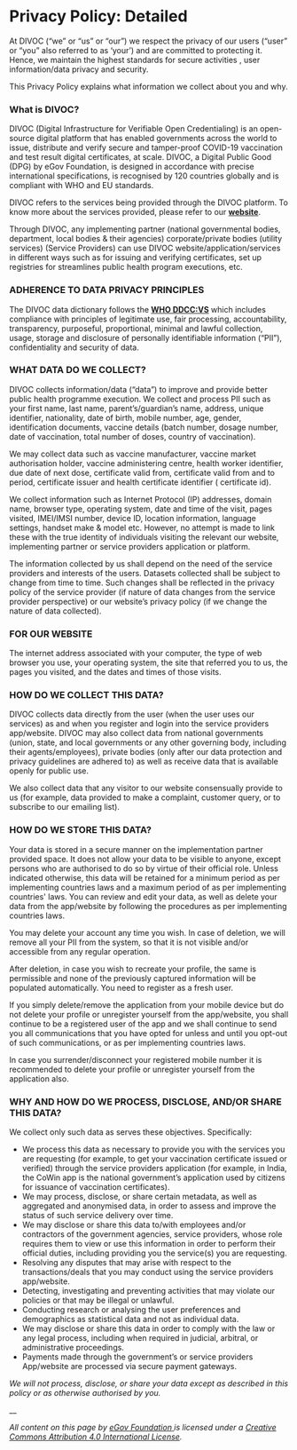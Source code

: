 # Privacy Policy: Detailed

At DIVOC (“we” or “us” or “our”) we respect the privacy of our users (“user” or “you” also referred to as ‘your’) and are committed to protecting it. Hence, we maintain the highest standards for secure activities , user information/data privacy and security.&#x20;

This Privacy Policy explains what information we collect about you and why.

### What is DIVOC?&#x20;

DIVOC (Digital Infrastructure for Verifiable Open Credentialing) is an open-source digital platform that has enabled governments across the world to issue, distribute and verify secure and  tamper-proof COVID-19 vaccination and test result digital certificates, at scale. DIVOC, a Digital Public Good (DPG) by eGov Foundation, is designed in accordance with precise international specifications, is recognised by 120 countries globally and is compliant with WHO and EU standards.&#x20;

DIVOC refers to the services being provided through the DIVOC platform. To know more about the services provided, please refer to our [**website**](https://divoc.egov.org.in/divoc-modules/).&#x20;

Through DIVOC, any implementing partner (national governmental bodies, department, local bodies & their agencies) corporate/private bodies (utility services) (Service Providers) can use DIVOC website/application/services in different ways such as for issuing and verifying certificates, set up registries for streamlines public health program executions, etc.

### ADHERENCE TO DATA PRIVACY PRINCIPLES&#x20;

The DIVOC data dictionary follows the [**WHO DDCC:VS**](https://apps.who.int/iris/bitstream/handle/10665/343361/WHO-2019-nCoV-Digital-certificates-vaccination-2021.1-eng.pdf?sequence=1\&isAllowed=y) which includes compliance with principles of legitimate use, fair processing, accountability, transparency, purposeful, proportional, minimal and lawful collection, usage, storage and disclosure of personally identifiable information (“PII”), confidentiality and security of data.

### WHAT DATA DO WE COLLECT?&#x20;

DIVOC collects information/data (“data”) to improve and provide better public health programme execution. We collect and process PII such as your first name, last name, parent’s/guardian’s name, address, unique identifier, nationality, date of birth, mobile number, age, gender, identification documents, vaccine details (batch number, dosage number, date of vaccination, total number of doses, country of vaccination).

We may collect data such as vaccine manufacturer, vaccine market authorisation holder, vaccine administering centre, health worker identifier, due date of next dose, certificate valid from, certificate valid from and to period, certificate issuer and health certificate identifier ( certificate id).&#x20;

We collect information such as Internet Protocol (IP) addresses, domain name, browser type, operating system, date and time of the visit, pages visited, IMEI/IMSI number, device ID, location information, language settings, handset make & model etc. However, no attempt is made to link these with the true identity of individuals visiting the relevant our website, implementing partner or service providers application or platform.&#x20;

The information collected by us shall depend on the need of the service providers and interests of the users. Datasets collected shall be subject to change from time to time. Such changes shall be reflected in the privacy policy of the service provider (if nature of data changes from the service provider perspective) or our website’s privacy policy (if we change the nature of data collected).

### FOR OUR WEBSITE

The internet address associated with your computer, the type of web browser you use, your operating system, the site that referred you to us, the pages you visited, and the dates and times of those visits.

### HOW DO WE COLLECT THIS DATA?&#x20;

DIVOC collects data directly from the user (when the user uses our services) as and when you register and login into the service providers app/website. DIVOC may also collect data from national governments (union, state, and local governments or any other governing body, including their agents/employees), private bodies (only after our data protection and privacy guidelines are adhered to) as well as receive data that is available openly for public use.

We also collect data that any visitor to our website consensually provide to us (for example, data provided to make a complaint, customer query, or to subscribe to our emailing list).

### HOW DO WE STORE THIS DATA?&#x20;

Your data is stored in a secure manner on the implementation partner provided space. It does not allow your data to be visible to anyone, except persons who are authorised to do so by virtue of their official role. Unless indicated otherwise, this data will be retained for a minimum period as per implementing countries laws and a maximum period of as per implementing countries' laws. You can review and edit your data, as well as delete your data from the app/website by following the procedures as per implementing countries laws.

You may delete your account any time you wish. In case of deletion, we will remove all your PII from the system, so that it is not visible and/or accessible from any regular operation.

After deletion, in case you wish to recreate your profile, the same is permissible and none of the previously captured information will be populated automatically. You need to register as a fresh user.

If you simply delete/remove the application from your mobile device but do not delete your profile or unregister yourself from the app/website, you shall continue to be a registered user of the app and we shall continue to send you all communications that you have opted for unless and until you opt-out of such communications, or as per implementing countries laws.

In case you surrender/disconnect your registered mobile number it is recommended to delete your profile or unregister yourself from the application also.

### WHY AND HOW DO WE PROCESS, DISCLOSE, AND/OR SHARE THIS DATA?

We collect only such data as serves these objectives. Specifically:

* We process this data as necessary to provide you with the services you are requesting (for example, to get your vaccination certificate issued or verified) through the service providers application (for example, in India, the CoWin app is the national government’s application used by citizens for issuance of vaccination certificates).
* We may process, disclose, or share certain metadata, as well as aggregated and anonymised data, in order to assess and improve the status of such service delivery over time.
* We may disclose or share this data to/with employees and/or contractors of the government agencies, service providers, whose role requires them to view or use this information in order to perform their official duties, including providing you the service(s) you are requesting.
* Resolving any disputes that may arise with respect to the transactions/deals that you may conduct using the service providers app/website.
* Detecting, investigating and preventing activities that may violate our policies or that may be illegal or unlawful.
* Conducting research or analysing the user preferences and demographics as statistical data and not as individual data.
* We may disclose or share this data in order to comply with the law or any legal process, including when required in judicial, arbitral, or administrative proceedings.
* Payments made through the government’s or service providers App/website are processed via secure payment gateways.

_We will not process, disclose, or share your data except as described in this policy or as otherwise authorised by you._

__

_All content on this page by_ [_eGov Foundation_ ](https://egov.org.in/)_is licensed under a_ [_Creative Commons Attribution 4.0 International License_](http://creativecommons.org/licenses/by/4.0/)_._
